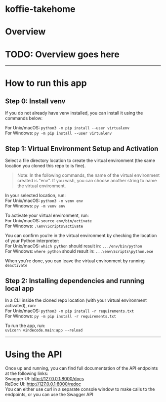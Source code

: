 # koffie-takehome

# Overview

# TODO: Overview goes here

---

# How to run this app
## Step 0: Install venv
If you do not already have venv installed, you can install it using the commands below:

For Unix/macOS: `python3 -m pip install --user virtualenv`<br>
For Windows: `py -m pip install --user virtualenv`<br>

## Step 1: Virtual Environment Setup and Activation
Select a file directory location to create the virtual environment (the same location you cloned this repo to is fine).

> Note: In the following commands, the name of the virtual environment created is "env". If you wish, you can choose another string to name the virtual environment.

In your selected location, run:<br>
For Unix/macOS: `python3 -m venv env`<br>
For Windows: `py -m venv env`<br>

To activate your virtual environment, run:<br>
For Unix/macOS: `source env/bin/activate`<br>
For Windows: `.\env\Scripts\activate`<br>

You can confirm you’re in the virtual environment by checking the location of your Python interpreter:<br>
For Unix/macOS: `which python` should result in: `.../env/bin/python`<br>
For Windows: `where python` should result in: `...\env\Scripts\python.exe`<br>

When you're done, you can leave the virtual environment by running `deactivate`

## Step 2: Installing dependencies and running local app
In a CLI inside the cloned repo location (with your virtual environment activated), run:<br>
For Unix/macOS: `python3 -m pip install -r requirements.txt`<br>
For Windows: `py -m pip install -r requirements.txt`<br>

To run the app, run:<br>
`uvicorn vindecode.main:app --reload`

---

# Using the API
Once up and running, you can find full documentation of the API endpoints at the following links:<br>
Swagger UI: http://127.0.0.1:8000/docs <br>
ReDoc UI: http://127.0.0.1:8000/redoc <br>
You can either use curl in a separate console window to make calls to the endpoints, or you can use the Swagger API